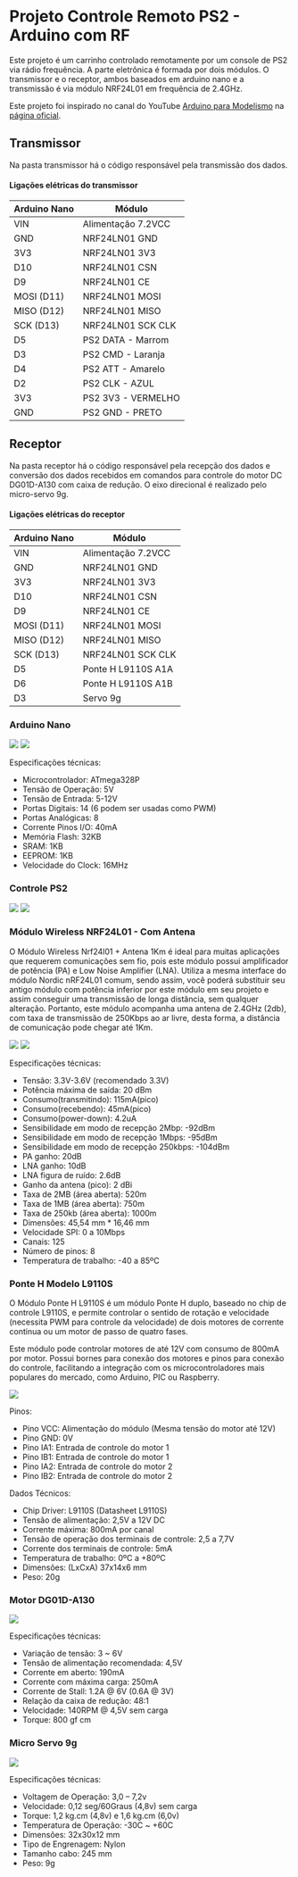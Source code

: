 # Projeto Controle Remoto PS2 - Arduino com RF

Este projeto é um carrinho controlado remotamente por um console de PS2 via rádio frequência. A parte eletrônica é formada por dois módulos. O transmissor e o receptor, ambos baseados em arduino nano e a transmissão é via módulo NRF24L01 em frequência de 2.4GHz.

Este projeto foi inspirado no canal do YouTube [Arduino para Modelismo](https://www.youtube.com/@ArduinoParaModelismo/featured) na [página oficial](https://arduinoparamodelismo.com/).

## Transmissor

Na pasta transmissor há o código responsável pela transmissão dos dados. 

#### Ligações elétricas do transmissor

| Arduino Nano | Módulo |
| ----- | ----- |
| VIN | Alimentação 7.2VCC |
| GND | NRF24LN01 GND |
| 3V3 | NRF24LN01 3V3 |
| D10 | NRF24LN01 CSN |
| D9 | NRF24LN01 CE |
| MOSI (D11) | NRF24LN01 MOSI |
| MISO (D12) | NRF24LN01 MISO |
| SCK (D13) | NRF24LN01 SCK CLK |
| D5 | PS2 DATA - Marrom |
| D3 | PS2 CMD - Laranja |
| D4 | PS2 ATT - Amarelo |
| D2 | PS2 CLK - AZUL |
| 3V3 | PS2 3V3 - VERMELHO |
| GND | PS2 GND - PRETO |

## Receptor

Na pasta receptor há o código responsável pela recepção dos dados e conversão dos dados recebidos em comandos para controle do motor DC DG01D-A130 com caixa de redução. O eixo direcional é realizado pelo micro-servo 9g.

#### Ligações elétricas do receptor

| Arduino Nano | Módulo |
| ----- | ----- |
| VIN | Alimentação 7.2VCC |
| GND | NRF24LN01 GND |
| 3V3 | NRF24LN01 3V3 |
| D10 | NRF24LN01 CSN |
| D9 | NRF24LN01 CE |
| MOSI (D11) | NRF24LN01 MOSI |
| MISO (D12) | NRF24LN01 MISO |
| SCK (D13) | NRF24LN01 SCK CLK |
| D5 | Ponte H L9110S A1A |
| D6 | Ponte H L9110S A1B |
| D3 | Servo 9g |

### Arduino Nano

<img src="/assets/images/arduino-nano-esquema.jpg">

<img src="/assets/images/arduino-nano-pinout.png">

Especificações técnicas:
- Microcontrolador: ATmega328P
- Tensão de Operação: 5V
- Tensão de Entrada: 5-12V
- Portas Digitais: 14 (6 podem ser usadas como PWM)
- Portas Analógicas: 8
- Corrente Pinos I/O: 40mA
- Memória Flash: 32KB
- SRAM: 1KB
- EEPROM: 1KB
- Velocidade do Clock: 16MHz


### Controle PS2

<img src="/assets/images/controle-ps2.png">

<img src="/assets/images/ps2-pinagem.png">

### Módulo Wireless NRF24L01 - Com Antena

O Módulo Wireless Nrf24l01 + Antena 1Km é ideal para muitas aplicações que requerem comunicações sem fio, pois este módulo possui amplificador de potência (PA) e Low Noise Amplifier (LNA). Utiliza a mesma interface do módulo Nordic nRF24L01 comum, sendo assim, você poderá substituir seu antigo módulo com potência inferior por este módulo em seu projeto e assim conseguir uma transmissão de longa distância, sem qualquer alteração. Portanto, este módulo acompanha uma antena de 2.4GHz (2db), com taxa de transmissão de 250Kbps ao ar livre, desta forma, a distância de comunicação pode chegar até 1Km.

<img src="/assets/images/nrf24l01-antena-1km.jpg">

<img src="/assets/images/nrf24l01-pinagem.jpg">

Especificações técnicas:
- Tensão: 3.3V-3.6V (recomendado 3.3V)
- Potência máxima de saída: 20 dBm
- Consumo(transmitindo): 115mA(pico)
- Consumo(recebendo): 45mA(pico)
- Consumo(power-down): 4.2uA
- Sensibilidade em modo de recepção 2Mbp: -92dBm
- Sensibilidade em modo de recepção 1Mbps: -95dBm
- Sensibilidade em modo de recepção 250kbps: -104dBm
- PA ganho: 20dB
- LNA ganho: 10dB
- LNA figura de ruído: 2.6dB
- Ganho da antena (pico): 2 dBi
- Taxa de 2MB (área aberta): 520m
- Taxa de 1MB (área aberta): 750m
- Taxa de 250kb (área aberta): 1000m
- Dimensões: 45,54 mm * 16,46 mm
- Velocidade SPI: 0 a 10Mbps
- Canais: 125
- Número de pinos: 8
- Temperatura de trabalho: -40 a 85ºC

### Ponte H Modelo L9110S
O Módulo Ponte H L9110S é um módulo Ponte H duplo, baseado no chip de controle L9110S, e  permite controlar o sentido de rotação e velocidade (necessita PWM para controle da velocidade) de dois motores de corrente continua ou um motor de passo de quatro fases.

Este módulo pode controlar motores de até 12V com consumo de 800mA por motor. Possui bornes para conexão dos motores e pinos para conexão do controle, facilitando a integração com os microcontroladores mais populares do mercado, como Arduino, PIC ou Raspberry.

<img src="/assets/images/L9110S.png">

Pinos:
- Pino VCC: Alimentação do módulo (Mesma tensão do motor até 12V)
- Pino GND: 0V
- Pino IA1: Entrada de controle do motor 1
- Pino IB1: Entrada de controle do motor 1
- Pino IA2: Entrada de controle do motor 2
- Pino IB2: Entrada de controle do motor 2
 

Dados Técnicos: 

- Chip Driver: L9110S (Datasheet L9110S)
- Tensão de alimentação: 2,5V a 12V DC
- Corrente máxima: 800mA por canal
- Tensão de operação dos terminais de controle: 2,5 a 7,7V
- Corrente dos terminais de controle: 5mA
- Temperatura de trabalho: 0ºC a +80ºC
- Dimensões: (LxCxA) 37x14x6 mm
- Peso: 20g


### Motor DG01D-A130

<img src="/assets/images/motor-dc-3a6v.png">

Especificações técnicas:
- Variação de tensão: 3 ~ 6V
- Tensão de alimentação recomendada: 4,5V
- Corrente em aberto: 190mA
- Corrente com máxima carga: 250mA
- Corrente de Stall: 1.2A @ 6V (0.6A @ 3V)
- Relação da caixa de redução: 48:1
- Velocidade: 140RPM @ 4,5V sem carga
- Torque: 800 gf cm

### Micro Servo 9g

<img src="/assets/images/micro-servo-9g.png">

Especificações técnicas:
- Voltagem de Operação: 3,0 – 7,2v
- Velocidade: 0,12 seg/60Graus (4,8v) sem carga
- Torque: 1,2 kg.cm (4,8v) e 1,6 kg.cm (6,0v)
- Temperatura de Operação: -30C ~ +60C
- Dimensões: 32x30x12 mm
- Tipo de Engrenagem: Nylon
- Tamanho cabo: 245 mm
- Peso: 9g

